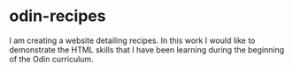 # odin-recipes
I am creating a website detailing recipes. In this work I would like to demonstrate the HTML skills that I have been learning during the beginning of the Odin curriculum. 
